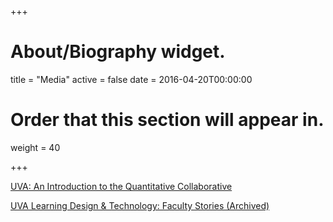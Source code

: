 +++
# About/Biography widget.
title = "Media"
active = false
date = 2016-04-20T00:00:00

# Order that this section will appear in.
weight = 40


+++

[UVA: An Introduction to the Quantitative Collaborative](http://qc.virginia.edu/media/)

[UVA Learning Design & Technology: Faculty Stories (Archived)](http://learningdesign.as.virginia.edu/faculty-questions)